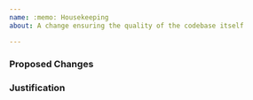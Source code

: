 ```yaml
---
name: :memo: Housekeeping
about: A change ensuring the quality of the codebase itself

---
```


<!--
  NOTE: This type of issue should be opened only by those reasonably familiar
  with Looking Glass' code base and interested in contributing to its
  development.

  Describe the proposed change(s) in detail.
-->
### Proposed Changes


<!-- Provide justification for the proposed change(s). -->
### Justification
